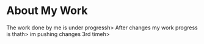 <!DOCTYPE html>
<html>
<head>
	<title>
		MY Page 
	</title>
</head>
<body>
<h1>About My Work </h1>
<p1>The work done by me is under progress</p1>h>
<p2>After changes my work  progress is that</p2>h>
<p3>im pushing changes 3rd time</p3>h>

</body>
</html>
